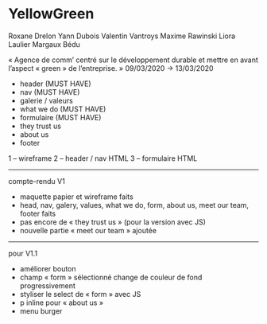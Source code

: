 # YellowGreen

Roxane Drelon
Yann Dubois
Valentin Vantroys
Maxime Rawinski
Liora Laulier
Margaux Bédu

« Agence de comm’ centré sur le développement durable et mettre en avant l’aspect « green » de l’entreprise. »
09/03/2020 → 13/03/2020

- header (MUST HAVE)
- nav (MUST HAVE)
- galerie / valeurs
- what we do (MUST HAVE)
- formulaire (MUST HAVE)
- they trust us
- about us
- footer


1 – wireframe
2 – header / nav HTML
3 – formulaire HTML

-----------------------

compte-rendu V1

- maquette papier et wireframe faits
- head, nav, galery, values, what we do, form, about us, meet our team, footer faits
- pas encore de « they trust us » (pour la version avec JS)
- nouvelle partie « meet our team » ajoutée

-----------------------

pour V1.1

- améliorer bouton
- champ « form » sélectionné change de couleur de fond progressivement
- styliser le select de « form » avec JS
- p inline pour « about us »
- menu burger
